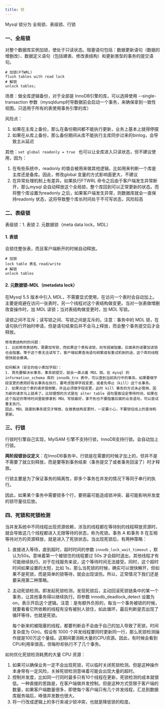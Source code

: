 ```yaml
---
title: 锁
---
```


Mysql 锁分为 全局锁、表级锁、行锁

### 一、全局锁

对整个数据库实例加锁，使处于只读状态。阻塞语句包括：数据更新语句（数据的增删改）、数据定义语句（包括建表、修改表结构）和更新类型的事务的提交语句。

```shell
# 加锁(FTWRL)
flush tables with read lock
# 解锁
unlock tables;
```

场景：做全库逻辑备份，对于全部是 InnoDB引擎的库，可以选择使用 --single-transaction 参数（mysqldump时导数据前会启动一个事务，来确保拿到一致性视图。只适用于所有的表使用事务引擎的库）

风险点：

1. 如果在主库上备份，那么在备份期间都不能执行更新，业务上基本上就得停摆
2. 如果在从库上备份，那么备份期间从库不能执行主库同步过来的binlog，会导致主从延迟

其他：` set global readonly = true  ` 也可以让全库进入只读状态，但不建议使用，因为：

1. 在有些系统中，readonly 的值会被用来做其他逻辑，比如用来判断一个库是主库还是备库。因此，修改global 变量的方式影响面更大，不建议
2. 在异常处理机制上有差异。如果执行FTWRL 命令之后由于客户端发生异常断开，那么mysql 会自动释放这个全局锁，整个库回到可以正常更新的状态。而将整个库设置为readonly 之后，如果客户端发生异常，则数据库就会一直保持readonly 状态，这将导致整个库长时间处于不可写状态，风险较高

### 二、表级锁

表级锁：1. 表锁 2. 元数据锁（meta data lock，MDL）

#### 1. 表锁

会锁住整张表，而且客户端断开的时候自动释放。

```shell
# 加锁
lock table 表名 read/write
# 解锁
unlock tables 
```

#### 2. 元数据锁-MDL（metadata lock）

在Mysql 5.5 版本中引入 MDL，不需要显式使用，在访问一个表时会自动加上。主要是规避在访问一张表时，另一个线程对这个表结构做变更。当对一张表做增删改查操作时，加 MDL 读锁；当对表结构做变更时，加 MDL 写锁。

读锁之间不互斥；读写锁之间、写锁之间是互斥的。注意：事务中的 MDL 锁，在语句执行开始时申请，但是语句结束后并不会马上释放，而会整个事务提交后才会释放。

```
修改表结构时的问题：
1. 比如修改表结构，需要加写锁，而如果这个表有读锁，则写就被阻塞。后面来的读要加读锁也会阻塞。等于这个表无法读写了。客户端如果查询语句频繁或有重试机制的话，这个库的线程很快就会爆满。

如何解决（安全的给小表加字段）：
1. 首先要解决长事务，事务部提交，就会一直占着 MDL 锁。在 mysql 的 information_schema 库的 innodb_trx 表中，可以查到当前执行中的事务。如果要做字段变更的表刚好有长事务在执行，要考虑暂停字段变更，或者先停止（kill）这个长事务。
2. 如果对这个表的请求很频繁，并且必须做字段变更，此时 kill 事务的方式未必管用，因为新的请求马上就来了。比较理想的方式是在 alter table 语句里面设定等待时间，如果在这个指定的等待时间里能够拿到 MDL 写锁最好，拿不到也不要阻塞后面的业务语句，可以尝试重复执行。
因此，MDL 就直到事务提交才释放，在做表结构变更时，一定要小心，不要锁住线上的查询和更新。
```

### 三、行锁

行锁时引擎自己实现，MyISAM 引擎不支持行锁，InnoDB支持行锁。会自动加上行锁。

**两阶段锁协议定义**：在InnoDB事务中，行锁是在需要的时候才加上的，但并不是不需要了就立刻释放，而是要等到事务结束（事务提交了或者事务回滚了）时才释放。

行锁主要是为了保证事务的隔离性，即多个事务在并发的情况下等同于串行的执行。

因此，如果某个事务中需要锁多个行，要把最可能造成锁冲突、最可能影响并发度的锁尽量往后放。

### 四、死锁和死锁检测

当并发系统中不同线程出现资源依赖，涉及的线程都在等待别的线程释放资源时，就会导致这几个线程都进入无限等待的状态，称为死锁。事务 A 和事务 B 在互相等待对方的资源释放，就是进入了死锁状态。当出现死锁后，有两种策略：

1. 直接进入等待，直到超时，超时时间的参数 `innodb_lock_wait_timeout` ，默认为50s。意味着第一个被锁住的线程要过 50s 才会超时退出，其他线程才有可能继续执行。对于在线服务来说，这个等待时间无法接受。同时，这个超时时间如果设置的太短，比如 1s，那么当死锁的时候，确实可以很快解开，但如果不是死锁，而是简单的锁等待，就会出现误伤。所以，正常情况下我们还是要采用第二种策略。

2. 主动死锁检测。即发起死锁检测，发现死锁后，主动回滚死锁链条中的某一个事务，让其他事务得以继续执行。将参数 innodb_deadlock_detect 设置为on，表示开启这个逻辑。注意：是有额外负担的，每当一个事务被锁的时候，就要看看它所依赖的线程有没有被别人锁住，如此循环，最后判断是否出现了循环等待，也就是死锁。

    每个新来的被阻塞的线程，都要判断会不会由于自己的加入导致了死锁，时间复杂度为 O(n)。假设有 1000 个并发线程要同时更新同一行，那么死锁检测操作就是100万这个量级。这期间要消耗大量的CPU资源。因此，有时候会看到CPU利用率很高，但每秒却执行不了几个事务。

如何优化死锁检测耗费的大量 CPU 资源：

1. 如果可以确保业务一定不会出现死锁，可以临时关闭死锁检测。但是这种操作本身带有一定风险，关掉死锁检测意味着可能会出现大量的超时。
2. 控制并发度，比如同一行同时最多只有10个线程在更新，死锁检测的成本就很低。一种直接的思路是，在客户端做并发控制。但是这种方式受限于客户端的数量，如果客户端数量很多，即使每个客户端只有几个并发线程，汇总到数据库服务端后，峰值并发数也很大。
3. 将一行改成逻辑上的多行来减少锁冲突，也就是降低锁的粒度。



